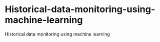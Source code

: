 # Historical-data-monitoring-using-machine-learning
Historical data monitoring using machine learning
